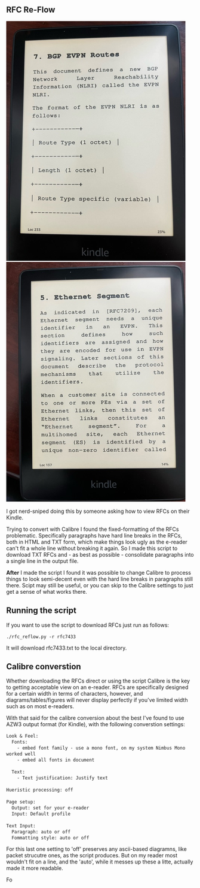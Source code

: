 ##  RFC Re-Flow

![pic1](https://raw.githubusercontent.com/topranks/rfc_reflow/main/image0.jpeg) ![pic2](https://raw.githubusercontent.com/topranks/rfc_reflow/main/image1.jpeg) 


I got nerd-sniped doing this by someone asking how to view RFCs on their Kindle.

Trying to convert with Calibre I found the fixed-formatting of the RFCs problematic.  Specifically paragraphs have hard line breaks in the RFCs, both in HTML and TXT form, which make things look ugly as the e-reader can't fit a whole line without breaking it again.  So I made this script to download TXT RFCs and - as best as possible - consolidate paragraphs into a single line in the output file.

**After** I made the script I found it was possible to change Calibre to process things to look semi-decent even with the hard line breaks in paragraphs still there.  Scipt may still be useful, or you can skip to the Calibre settings to just get a sense of what works there.

## Running the script 

If you want to use the script to download RFCs just run as follows:
```
./rfc_reflow.py -r rfc7433
```

It will download rfc7433.txt to the local directory.

## Calibre converstion

Whether downloading the RFCs direct or using the script Calibre is the key to getting acceptable view on an e-reader.  RFCs are specifically designed for a certain width in terms of characters, however, and diagrams/tables/figures will never display perfectly if you've limited width such as on most e-readers.

With that said for the calibre conversion about the best I've found to use AZW3 output format (for Kindle), with the following converstion settings:
```
Look & Feel:
  Fonts:
    - embed font family - use a mono font, on my system Nimbus Mono worked well
    - embed all fonts in document

  Text:
    - Text justification: Justify text

Hueristic processing: off

Page setup:
  Output: set for your e-reader
  Input: Default profile

Text Input:
  Paragraph: auto or off
  Fommatting style: auto or off
```

For this last one setting to 'off' preserves any ascii-based diagramns, like packet strucutre ones, as the script produces.  But on my reader most wouldn't fit on a line, and the 'auto', while it messes up these a litte, actually made it more readable.


Fo
